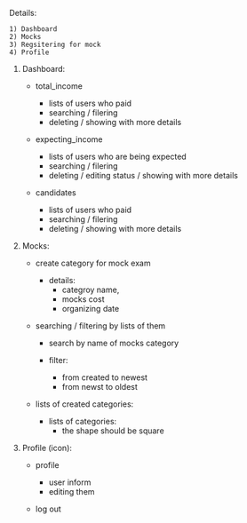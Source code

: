 Details:

    1) Dashboard
    2) Mocks
    3) Regsitering for mock
    4) Profile

1) Dashboard:

    - total_income
        - lists of users who paid
        - searching / filering
        - deleting / showing with more details 
        
    - expecting_income
        
        - lists of users who are being expected
        - searching / filering
        - deleting / editing status / showing with more details 

    - candidates

        - lists of users who paid
        - searching / filering
        - deleting / showing with more details 

2) Mocks:
    - create category for mock exam
        - details:
            - categroy name,
            - mocks cost 
            - organizing date

    - searching / filtering by lists of them
        - search by name of mocks category
        - filter:
            
            - from created to newest
            - from newst to oldest

    - lists of created categories:
    
        - lists of categories:
            - the shape should be square

4) Profile (icon): 
    - profile

        - user inform
        - editing them
    
    - log out